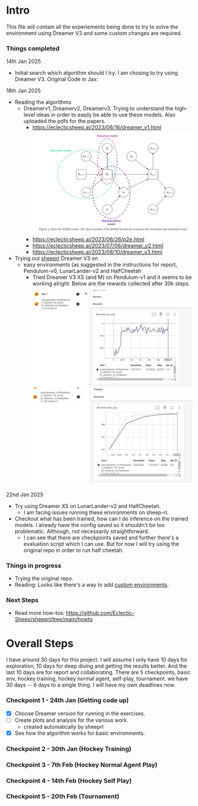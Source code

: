 # Intro
This file will contain all the experiements being done to try to solve the environment using Dreamer V3 and some custom changes are required.

### Things completed

14th Jan 2025
* Initial search which algorithm should I try. I am chosing to try using Dreamer V3. Original Code in Jax:

18th Jan 2025
* Reading the algorithms
  * Dreamerv1, Dreamerv2, Dreamerv3. Trying to understand the high-level ideas in order to easily be able to use these models. Also uploaded the pdfs for the papers.
    * https://eclecticsheep.ai/2023/06/16/dreamer_v1.html
      ![high-level-idea-of-recurrent-state-space-model](image.png)
    * https://eclecticsheep.ai/2023/06/26/p2e.html
    * https://eclecticsheep.ai/2023/07/06/dreamer_v2.html
    * https://eclecticsheep.ai/2023/08/10/dreamer_v3.html
* Trying out [sheeprl](https://github.com/Eclectic-Sheep/sheeprl) Dreamer V3 on
  * easy environments (as suggested in the instructions for report, Pendulum-v0, LunarLander-v2 and HalfCheetah
    * Tried Dreamer V3 XS (and M) on Pendulum-v1 and it seems to be working alright. Below are the rewards collected after 30k steps.
    ![alt text](image-1.png)
    ![alt text](image-2.png)

22nd Jan 2025
  * Try using Dreamer XS on LunarLander-v2 and HalfCheetah.
    * I am facing issues running these environments on sheep-rl. 
  * Checkout what has been trained, how can I do inference on the trained models. I already have the config saved so it shouldn't be too problematic. Although, not necessarily straightforward.
    * I can see that there are checkpoints saved and further there's a evaluation script which I can use. But for now I will try using the original repo in order to run half cheetah.

### Things in progress

  * Trying the original repo.
  * Reading: Looks like there's a way to add [custom environments](https://github.com/Eclectic-Sheep/sheeprl/blob/main/howto/add_environment.md).

### Next Steps
* Read more how-tos: https://github.com/Eclectic-Sheep/sheeprl/tree/main/howto

# Overall Steps

I have around 30 days for this project. I will assume I only have 10 days for exploration, 10 days for deep diving and getting the results better. And the last 10 days are for report and collaborating. There are 5 checkpoints, basic env, hockey training, hockey normal agent, self-play, tournament. we have 30 days -- 6 days to a single thing. I will have my own deadlines now.

### Checkpoint 1 - 24th Jan (Getting code up)
* [x] Choose Dreamer version for running in the exercises.
* [ ] Create plots and analysis for the various work.
  * created automatically by sheeprl
* [x] See how the algorithm works for basic environments.

### Checkpoint 2 - 30th Jan (Hockey Training)


### Checkpoint 3 - 7th Feb (Hockey Normal Agent Play)


### Checkpoint 4 - 14th Feb (Hockey Self Play)


### Checkpoint 5 - 20th Feb (Tournament)
